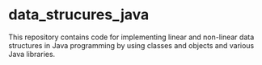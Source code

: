 # data_strucures_java
This repository contains code for implementing linear and non-linear data structures in Java programming by using classes and objects and various Java libraries. 
